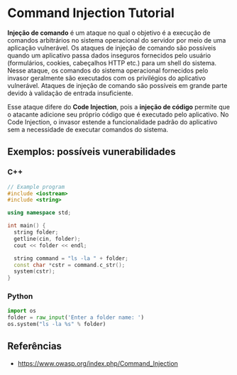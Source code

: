 # Command Injection Tutorial

**Injeção de comando** é um ataque no qual o objetivo é a execução de comandos arbitrários no sistema operacional do servidor por meio de uma aplicação vulnerável. Os ataques de injeção de comando são possíveis quando um aplicativo passa dados inseguros fornecidos pelo usuário (formulários, cookies, cabeçalhos HTTP etc.) para um shell do sistema. Nesse ataque, os comandos do sistema operacional fornecidos pelo invasor geralmente são executados com os privilégios do aplicativo vulnerável. Ataques de injeção de comando são possíveis em grande parte devido à validação de entrada insuficiente.

Esse ataque difere do **Code Injection**, pois a **injeção de código** permite que o atacante adicione seu próprio código que é executado pelo aplicativo. No Code Injection, o invasor estende a funcionalidade padrão do aplicativo sem a necessidade de executar comandos do sistema.

## Exemplos: possíveis vunerabilidades

### C++

```cpp
// Example program
#include <iostream>
#include <string>

using namespace std;

int main() {
  string folder;
  getline(cin, folder);
  cout << folder << endl;

  string command = "ls -la " + folder;
  const char *cstr = command.c_str();
  system(cstr);
}

```

### Python
```python
import os
folder = raw_input('Enter a folder name: ')
os.system("ls -la %s" % folder)
```

## Referências

- https://www.owasp.org/index.php/Command_Injection